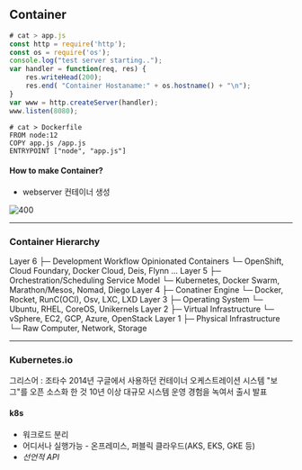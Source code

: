 ## Container
``` js
# cat > app.js
const http = require('http');
const os = require('os');
console.log("test server starting..");
var handler = function(req, res) {
	res.writeHead(200);
	res.end( "Container Hostaname:" + os.hostname() + "\n");
}
var www = http.createServer(handler);
www.listen(8080);
```

``` docker
# cat > Dockerfile
FROM node:12
COPY app.js /app.js
ENTRYPOINT ["node", "app.js"]
```

#### How to make Container?
* webserver 컨테이너 생성

![400](https://i.imgur.com/ieHmQvH.png)

---
### Container Hierarchy

Layer 6
 ├─ Development Workflow Opinionated Containers
 └─ OpenShift, Cloud Foundary, Docker Cloud, Deis, Flynn ...
 Layer 5
  ├─ Orchestration/Scheduling Service Model
  └─ Kubernetes, Docker Swarm, Marathon/Mesos, Nomad, Diego
 Layer 4
 ├─ Conatiner Engine
 └─ Docker, Rocket, RunC(OCI), Osv, LXC, LXD
Layer 3
 ├─ Operating System
 └─ Ubuntu, RHEL, CoreOS, Unikernels
Layer 2
 ├─ Virtual Infrastructure
 └─ vSphere, EC2, GCP, Azure, OpenStack
Layer 1
 ├─ Physical Infrastructure
 └─ Raw Computer, Network, Storage

---
### Kubernetes.io

그리스어 : 조타수
2014년 구글에서 사용하던 컨테이너 오케스트레이션 시스템 "보그"를 오픈 소스화 한 것
10년 이상 대규모 시스템 운영 경험을 녹여서 출시 발표

#### k8s

* 워크로드 분리
* 어디서나 실행가능 - 온프레미스, 퍼블릭 클라우드(AKS, EKS, GKE 등)
* *선언적 API*
